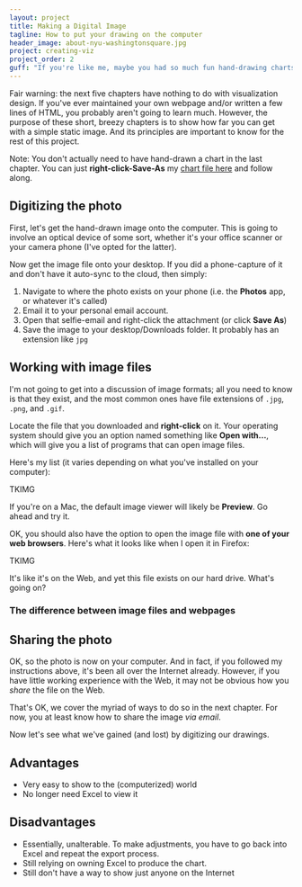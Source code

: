 ```yaml
---
layout: project
title: Making a Digital Image
tagline: How to put your drawing on the computer
header_image: about-nyu-washingtonsquare.jpg
project: creating-viz
project_order: 2
guff: "If you're like me, maybe you had so much fun hand-drawing charts that you wonder why we bother using computers in the first place? Aesthetic concerns aside, computers allow for no-cost (except for actually buying the computer) distribution of our work."
---
```


Fair warning: the next five chapters have nothing to do with visualization design. If you've ever maintained your own webpage and/or written a few lines of HTML, you probably aren't going to learn much. However, the purpose of these short, breezy chapters is to show how far you can get with a simple static image. And its principles are important to know for the rest of this project.

Note: You don't actually need to have hand-drawn a chart in the last chapter. You can just **right-click-Save-As** my [chart file here](TK) and follow along.

## Digitizing the photo

First, let's get the hand-drawn image onto the computer. This is going to involve an optical device of some sort, whether it's your office scanner or your camera phone (I've opted for the latter).

Now get the image file onto your desktop. If you did a phone-capture of it and don't have it auto-sync to the cloud, then simply:

1. Navigate to where the photo exists on your phone (i.e. the **Photos** app, or whatever it's called)
2. Email it to your personal email account.
3. Open that selfie-email and right-click the attachment (or click **Save As**)
4. Save the image to your desktop/Downloads folder. It probably has an extension like `jpg`


## Working with image files

I'm not going to get into a discussion of image formats; all you need to know is that they exist, and the most common ones have file extensions of `.jpg`, `.png`, and `.gif`. 

Locate the file that you downloaded and **right-click** on it. Your operating system should give you an option named something like **Open with...**, which will give you a list of programs that can open image files.

Here's my list (it varies depending on what you've installed on your computer):

  TKIMG

If you're on a Mac, the default image viewer will likely be **Preview**. Go ahead and try it.

OK, you should also have the option to open the image file with **one of your web browsers**. Here's what it looks like when I open it in Firefox:

TKIMG

It's like it's on the Web, and yet this file exists on our hard drive. What's going on?

### The difference between image files and webpages


## Sharing the photo

OK, so the photo is now on your computer. And in fact, if you followed my instructions above, it's been all over the Internet already. However, if you have little working experience with the Web, it may not be obvious how you *share* the file on the Web.

That's OK, we cover the myriad of ways to do so in the next chapter. For now, you at least know how to share the image *via email*.

Now let's see what we've gained (and lost) by digitizing our drawings.


## Advantages
- Very easy to show to the (computerized) world
- No longer need Excel to view it



## Disadvantages
- Essentially, unalterable. To make adjustments, you have to go back into Excel and repeat the export process.
- Still relying on owning Excel to produce the chart.
- Still don't have a way to show just anyone on the Internet